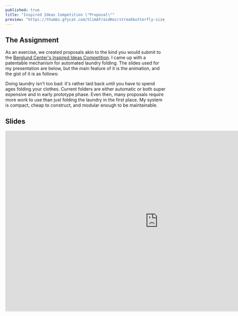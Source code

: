 ```yaml
---
published: true
title: "Inspired Ideas Competition \"Proposal\""
preview: "https://thumbs.gfycat.com/SlimAfraidHairstreakbutterfly-size_restricted.gif"
---
```

## The Assignment
As an exercise, we created proposals akin to the kind you would submit to the [Berglund Center's Inspired Ideas Competition](https://is6.us/iic). I came up with a patentable mechanism for automated laundry folding. The slides used for my presentation are below, but the main feature of it is the animation, and the gist of it is as follows:

Doing laundry isn't too bad: it's rather laid back until you have to spend ages folding your clothes. Current folders are either automatic or both super expensive and in early prototype phase. Even then, many proposals require more work to use than just folding the laundry in the first place. My system is compact, cheap to construct, and modular enough to be maintainable.

## Slides

<iframe src="https://docs.google.com/presentation/d/e/2PACX-1vQmVfUrXVRr_5u0j3ZQL0_P7MFioxmwU8uiPdOpIHUl5aL8zSgzZN42WHbpc5l8VlQegRwygUo8I-Ws/embed?start=false&loop=false&delayms=3000" frameborder="0" width="960" height="569" allowfullscreen="true" mozallowfullscreen="true" webkitallowfullscreen="true"></iframe>
